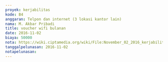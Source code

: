 ```yaml
---
proyek: kerjabilitas
kode: B4
anggaran: Telpon dan internet (3 lokasi kantor lain)
nama: M. Akbar Pribadi
title: voucher wifi bulanan
date: 2016-11-02
biaya: 50000
nota: https://wiki.ciptamedia.org/wiki/File:November_02_2016_kerjabilitas_B4_internet_akbar.jpg
tanggalpelunasan: 2016-11-02
notapelunasan:
---
```

